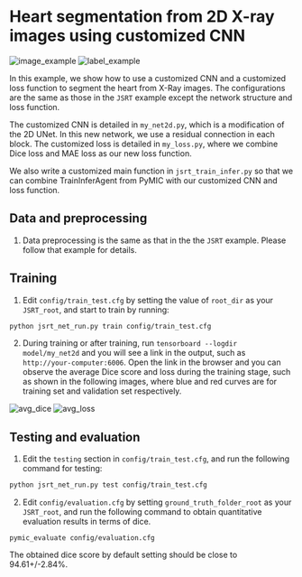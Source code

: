 # Heart segmentation from 2D X-ray images using customized CNN

![image_example](../JSRT/picture/JPCLN001.png)
![label_example](../JSRT/picture/JPCLN001_seg.png)

In this example, we show how to use a customized CNN and a customized loss function to segment the heart from X-Ray images. The configurations are the same as those in the `JSRT` example except the network structure and loss function. 

The customized CNN is detailed in `my_net2d.py`, which is a modification of the 2D UNet. In this new network, we use a residual connection in each block. The customized loss is detailed in `my_loss.py`, where we combine Dice loss and MAE loss as our new loss function.

We also write a customized main function in `jsrt_train_infer.py` so that we can combine TrainInferAgent from PyMIC with our customized CNN and loss function.

## Data and preprocessing
1. Data preprocessing is the same as that in the the `JSRT` example. Please follow that example for details.

## Training
1. Edit `config/train_test.cfg` by setting the value of `root_dir` as your `JSRT_root`, and start to train by running:
 
```bash
python jsrt_net_run.py train config/train_test.cfg
```

2. During training or after training, run `tensorboard --logdir model/my_net2d` and you will see a link in the output, such as `http://your-computer:6006`. Open the link in the browser and you can observe the average Dice score and loss during the training stage, such as shown in the following images, where blue and red curves are for training set and validation set respectively. 

![avg_dice](./picture/jsrt2_avg_dice.png)
![avg_loss](./picture/jsrt2_avg_loss.png)

## Testing and evaluation
1. Edit the `testing` section in `config/train_test.cfg`, and run the following command for testing:
 
```bash
python jsrt_net_run.py test config/train_test.cfg
```

2. Edit `config/evaluation.cfg` by setting `ground_truth_folder_root` as your `JSRT_root`, and run the following command to obtain quantitative evaluation results in terms of dice.

```
pymic_evaluate config/evaluation.cfg
```

The obtained dice score by default setting should be close to 94.61+/-2.84%. 
